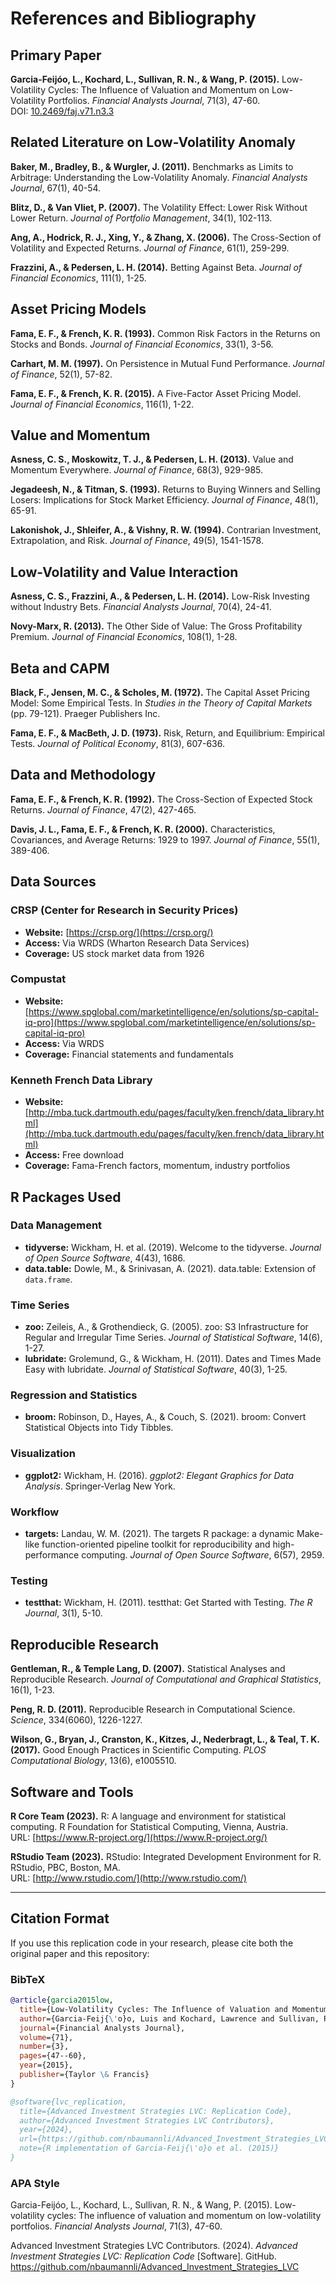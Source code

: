 # References and Bibliography

## Primary Paper

**Garcia-Feijóo, L., Kochard, L., Sullivan, R. N., & Wang, P. (2015).** Low-Volatility Cycles: The Influence of Valuation and Momentum on Low-Volatility Portfolios. *Financial Analysts Journal*, 71(3), 47-60.  
DOI: [10.2469/faj.v71.n3.3](https://doi.org/10.2469/faj.v71.n3.3)

## Related Literature on Low-Volatility Anomaly

**Baker, M., Bradley, B., & Wurgler, J. (2011).** Benchmarks as Limits to Arbitrage: Understanding the Low-Volatility Anomaly. *Financial Analysts Journal*, 67(1), 40-54.

**Blitz, D., & Van Vliet, P. (2007).** The Volatility Effect: Lower Risk Without Lower Return. *Journal of Portfolio Management*, 34(1), 102-113.

**Ang, A., Hodrick, R. J., Xing, Y., & Zhang, X. (2006).** The Cross-Section of Volatility and Expected Returns. *Journal of Finance*, 61(1), 259-299.

**Frazzini, A., & Pedersen, L. H. (2014).** Betting Against Beta. *Journal of Financial Economics*, 111(1), 1-25.

## Asset Pricing Models

**Fama, E. F., & French, K. R. (1993).** Common Risk Factors in the Returns on Stocks and Bonds. *Journal of Financial Economics*, 33(1), 3-56.

**Carhart, M. M. (1997).** On Persistence in Mutual Fund Performance. *Journal of Finance*, 52(1), 57-82.

**Fama, E. F., & French, K. R. (2015).** A Five-Factor Asset Pricing Model. *Journal of Financial Economics*, 116(1), 1-22.

## Value and Momentum

**Asness, C. S., Moskowitz, T. J., & Pedersen, L. H. (2013).** Value and Momentum Everywhere. *Journal of Finance*, 68(3), 929-985.

**Jegadeesh, N., & Titman, S. (1993).** Returns to Buying Winners and Selling Losers: Implications for Stock Market Efficiency. *Journal of Finance*, 48(1), 65-91.

**Lakonishok, J., Shleifer, A., & Vishny, R. W. (1994).** Contrarian Investment, Extrapolation, and Risk. *Journal of Finance*, 49(5), 1541-1578.

## Low-Volatility and Value Interaction

**Asness, C. S., Frazzini, A., & Pedersen, L. H. (2014).** Low-Risk Investing without Industry Bets. *Financial Analysts Journal*, 70(4), 24-41.

**Novy-Marx, R. (2013).** The Other Side of Value: The Gross Profitability Premium. *Journal of Financial Economics*, 108(1), 1-28.

## Beta and CAPM

**Black, F., Jensen, M. C., & Scholes, M. (1972).** The Capital Asset Pricing Model: Some Empirical Tests. In *Studies in the Theory of Capital Markets* (pp. 79-121). Praeger Publishers Inc.

**Fama, E. F., & MacBeth, J. D. (1973).** Risk, Return, and Equilibrium: Empirical Tests. *Journal of Political Economy*, 81(3), 607-636.

## Data and Methodology

**Fama, E. F., & French, K. R. (1992).** The Cross-Section of Expected Stock Returns. *Journal of Finance*, 47(2), 427-465.

**Davis, J. L., Fama, E. F., & French, K. R. (2000).** Characteristics, Covariances, and Average Returns: 1929 to 1997. *Journal of Finance*, 55(1), 389-406.

## Data Sources

### CRSP (Center for Research in Security Prices)
- **Website:** [https://crsp.org/](https://crsp.org/)
- **Access:** Via WRDS (Wharton Research Data Services)
- **Coverage:** US stock market data from 1926

### Compustat
- **Website:** [https://www.spglobal.com/marketintelligence/en/solutions/sp-capital-iq-pro](https://www.spglobal.com/marketintelligence/en/solutions/sp-capital-iq-pro)
- **Access:** Via WRDS
- **Coverage:** Financial statements and fundamentals

### Kenneth French Data Library
- **Website:** [http://mba.tuck.dartmouth.edu/pages/faculty/ken.french/data_library.html](http://mba.tuck.dartmouth.edu/pages/faculty/ken.french/data_library.html)
- **Access:** Free download
- **Coverage:** Fama-French factors, momentum, industry portfolios

## R Packages Used

### Data Management
- **tidyverse:** Wickham, H. et al. (2019). Welcome to the tidyverse. *Journal of Open Source Software*, 4(43), 1686.
- **data.table:** Dowle, M., & Srinivasan, A. (2021). data.table: Extension of `data.frame`.

### Time Series
- **zoo:** Zeileis, A., & Grothendieck, G. (2005). zoo: S3 Infrastructure for Regular and Irregular Time Series. *Journal of Statistical Software*, 14(6), 1-27.
- **lubridate:** Grolemund, G., & Wickham, H. (2011). Dates and Times Made Easy with lubridate. *Journal of Statistical Software*, 40(3), 1-25.

### Regression and Statistics
- **broom:** Robinson, D., Hayes, A., & Couch, S. (2021). broom: Convert Statistical Objects into Tidy Tibbles.

### Visualization
- **ggplot2:** Wickham, H. (2016). *ggplot2: Elegant Graphics for Data Analysis*. Springer-Verlag New York.

### Workflow
- **targets:** Landau, W. M. (2021). The targets R package: a dynamic Make-like function-oriented pipeline toolkit for reproducibility and high-performance computing. *Journal of Open Source Software*, 6(57), 2959.

### Testing
- **testthat:** Wickham, H. (2011). testthat: Get Started with Testing. *The R Journal*, 3(1), 5-10.

## Reproducible Research

**Gentleman, R., & Temple Lang, D. (2007).** Statistical Analyses and Reproducible Research. *Journal of Computational and Graphical Statistics*, 16(1), 1-23.

**Peng, R. D. (2011).** Reproducible Research in Computational Science. *Science*, 334(6060), 1226-1227.

**Wilson, G., Bryan, J., Cranston, K., Kitzes, J., Nederbragt, L., & Teal, T. K. (2017).** Good Enough Practices in Scientific Computing. *PLOS Computational Biology*, 13(6), e1005510.

## Software and Tools

**R Core Team (2023).** R: A language and environment for statistical computing. R Foundation for Statistical Computing, Vienna, Austria.  
URL: [https://www.R-project.org/](https://www.R-project.org/)

**RStudio Team (2023).** RStudio: Integrated Development Environment for R. RStudio, PBC, Boston, MA.  
URL: [http://www.rstudio.com/](http://www.rstudio.com/)

---

## Citation Format

If you use this replication code in your research, please cite both the original paper and this repository:

### BibTeX

```bibtex
@article{garcia2015low,
  title={Low-Volatility Cycles: The Influence of Valuation and Momentum on Low-Volatility Portfolios},
  author={Garcia-Feij{\'o}o, Luis and Kochard, Lawrence and Sullivan, Rodney N and Wang, Peng},
  journal={Financial Analysts Journal},
  volume={71},
  number={3},
  pages={47--60},
  year={2015},
  publisher={Taylor \& Francis}
}

@software{lvc_replication,
  title={Advanced Investment Strategies LVC: Replication Code},
  author={Advanced Investment Strategies LVC Contributors},
  year={2024},
  url={https://github.com/nbaumannli/Advanced_Investment_Strategies_LVC},
  note={R implementation of Garcia-Feij{\'o}o et al. (2015)}
}
```

### APA Style

Garcia-Feijóo, L., Kochard, L., Sullivan, R. N., & Wang, P. (2015). Low-volatility cycles: The influence of valuation and momentum on low-volatility portfolios. *Financial Analysts Journal*, 71(3), 47-60.

Advanced Investment Strategies LVC Contributors. (2024). *Advanced Investment Strategies LVC: Replication Code* [Software]. GitHub. https://github.com/nbaumannli/Advanced_Investment_Strategies_LVC
